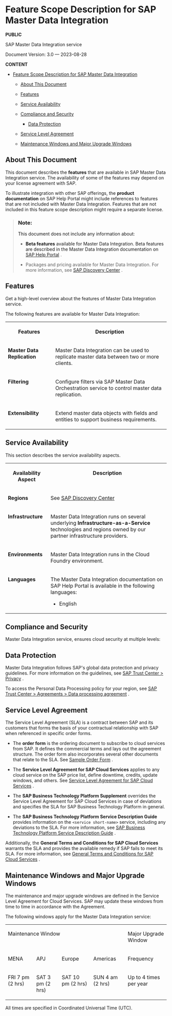 <!-- loio3d24635fa4f143b08c33dff1afb27aef -->

# Feature Scope Description for SAP Master Data Integration

**PUBLIC** 

SAP Master Data Integration service

Document Version: 3.0 — 2023-08-28

**CONTENT** 

-   [Feature Scope Description for SAP Master Data Integration](feature-scope-description-for-sap-master-data-integration-3d24635.md#loio3d24635fa4f143b08c33dff1afb27aef__feature-scope-description-for-sap-master-data-integration) 

    -   [About This Document](feature-scope-description-for-sap-master-data-integration-3d24635.md#loio3d24635fa4f143b08c33dff1afb27aef__about-this-document) 

    -   [Features](feature-scope-description-for-sap-master-data-integration-3d24635.md#loio3d24635fa4f143b08c33dff1afb27aef__features) 

    -   [Service Availability](feature-scope-description-for-sap-master-data-integration-3d24635.md#loio3d24635fa4f143b08c33dff1afb27aef__service-availability) 

    -   [Compliance and Security](feature-scope-description-for-sap-master-data-integration-3d24635.md#loio3d24635fa4f143b08c33dff1afb27aef__compliance-and-security) 

        -   [Data Protection](feature-scope-description-for-sap-master-data-integration-3d24635.md#loio3d24635fa4f143b08c33dff1afb27aef__data-protection) 


    -   [Service Level Agreement](feature-scope-description-for-sap-master-data-integration-3d24635.md#loio3d24635fa4f143b08c33dff1afb27aef__service-level-agreement) 

    -   [Maintenance Windows and Major Upgrade Windows](feature-scope-description-for-sap-master-data-integration-3d24635.md#loio3d24635fa4f143b08c33dff1afb27aef__maintenance-windows-and-major-upgrade-windows) 





<a name="loio3d24635fa4f143b08c33dff1afb27aef__about-this-document"/>

## About This Document

This document describes the **features** that are available in SAP Master Data Integration service. The availability of some of the features may depend on your license agreement with SAP.

To illustrate integration with other SAP offerings, the **product documentation** on SAP Help Portal might include references to features that are not included with Master Data Integration. Features that are not included in this feature scope description might require a separate license.

> ### Note:  
> This document does not include any information about:
> 
> -   **Beta features** available for Master Data Integration. Beta features are described in the Master Data Integration documentation on [SAP Help Portal](https://help.sap.com/docs/SAP_MASTER_DATA_INTEGRATION?version=CLOUD) .
> 
> -   Packages and pricing available for Master Data Integration. For more information, see [SAP Discovery Center](https://discovery-center.cloud.sap/serviceCatalog/master-data-integration?region=all) .



<a name="loio3d24635fa4f143b08c33dff1afb27aef__features"/>

## Features

Get a high-level overview about the features of Master Data Integration service.

The following features are available for Master Data Integration:


<table>
<tr>
<th valign="top">

Features

</th>
<th valign="top">

Description

</th>
</tr>
<tr>
<td valign="top">

**Master Data Replication** 

</td>
<td valign="top">

Master Data Integration can be used to replicate master data between two or more clients.

</td>
</tr>
<tr>
<td valign="top">

**Filtering** 

</td>
<td valign="top">

Configure filters via SAP Master Data Orchestration service to control master data replication.

</td>
</tr>
<tr>
<td valign="top">

**Extensibility** 

</td>
<td valign="top">

Extend master data objects with fields and entities to support business requirements.

</td>
</tr>
</table>



<a name="loio3d24635fa4f143b08c33dff1afb27aef__service-availability"/>

## Service Availability

This section describes the service availability aspects.


<table>
<tr>
<th valign="top">

Availability Aspect

</th>
<th valign="top">

Description

</th>
</tr>
<tr>
<td valign="top">

**Regions** 

</td>
<td valign="top">

See [SAP Discovery Center](https://discovery-center.cloud.sap/serviceCatalog/master-data-integration?region=all) 

</td>
</tr>
<tr>
<td valign="top">

**Infrastructure** 

</td>
<td valign="top">

Master Data Integration runs on several underlying **Infrastructure-as-a-Service** technologies and regions owned by our partner infrastructure providers.

</td>
</tr>
<tr>
<td valign="top">

**Environments** 

</td>
<td valign="top">

Master Data Integration runs in the Cloud Foundry environment.

</td>
</tr>
<tr>
<td valign="top">

**Languages** 

</td>
<td valign="top">

The Master Data Integration documentation on SAP Help Portal is available in the following languages:

-   English



</td>
</tr>
</table>



<a name="loio3d24635fa4f143b08c33dff1afb27aef__compliance-and-security"/>

## Compliance and Security

Master Data Integration service, ensures cloud security at multiple levels:



<a name="loio3d24635fa4f143b08c33dff1afb27aef__data-protection"/>

## Data Protection

Master Data Integration follows SAP's global data protection and privacy guidelines. For more information on the guidelines, see [SAP Trust Center \> Privacy](https://www.sap.com/about/trust-center/data-privacy.html) .

To access the Personal Data Processing policy for your region, see [SAP Trust Center \> Agreements \> Data processing agreement](https://www.sap.com/about/trust-center/agreements/cloud/cloud-services.html?search=Data%20Processing&sort=latest_desc) .



<a name="loio3d24635fa4f143b08c33dff1afb27aef__service-level-agreement"/>

## Service Level Agreement

The Service Level Agreement \(SLA\) is a contract between SAP and its customers that forms the basis of your contractual relationship with SAP when referenced in specific order forms.

-   The **order form** is the ordering document to subscribe to cloud services from SAP. It defines the commercial terms and lays out the agreement structure. The order form also incorporates several other documents that relate to the SLA. See [Sample Order Form](https://assets.cdn.sap.com/agreements/product-use-and-support-terms/cls/en/sample-order-form-for-cloud-services-english-v4-2016.pdf) .

-   The **Service Level Agreement for SAP Cloud Services** applies to any cloud service on the SAP price list, define downtime, credits, update windows, and others. See [Service Level Agreement for SAP Cloud Services](https://assets.cdn.sap.com/agreements/product-use-and-support-terms/cls/en/service-level-agreement-for-sap-cloud-services-english-v7-2020.pdf) .

-   The **SAP Business Technology Platform Supplement** overrides the Service Level Agreement for SAP Cloud Services in case of deviations and specifies the SLA for SAP Business Technology Platform in general.

-   The **SAP Business Technology Platform Service Description Guide** provides information on the `<service short-name>` service, including any deviations to the SLA. For more information, see [SAP Business Technology Platform Service Description Guide](https://www.sap.com/about/trust-center/agreements/cloud/cloud-services.html) .


Additionally, the **General Terms and Conditions for SAP Cloud Services** warrants the SLA and provides the available remedy if SAP fails to meet its SLA. For more information, see [General Terms and Conditions for SAP Cloud Services](https://www.sap.com/about/trust-center/agreements/cloud/cloud-services.html?search=General+Terms+and+Conditions&sort=title_asc) .



<a name="loio3d24635fa4f143b08c33dff1afb27aef__maintenance-windows-and-major-upgrade-windows"/>

## Maintenance Windows and Major Upgrade Windows

The maintenance and major upgrade windows are defined in the Service Level Agreement for Cloud Services. SAP may update these windows from time to time in accordance with the Agreement.

The following windows apply for the Master Data Integration service:


<table>
<tr>
<td valign="top" colspan="4">

Maintenance Window

</td>
<td valign="top">

Major Upgrade Window

</td>
</tr>
<tr>
<td valign="top">

MENA

</td>
<td valign="top">

APJ

</td>
<td valign="top">

Europe

</td>
<td valign="top">

Americas

</td>
<td valign="top">

Frequency

</td>
</tr>
<tr>
<td valign="top">

FRI 7 pm \(2 hrs\)

</td>
<td valign="top">

SAT 3 pm \(2 hrs\)

</td>
<td valign="top">

SAT 10 pm \(2 hrs\)

</td>
<td valign="top">

SUN 4 am \(2 hrs\)

</td>
<td valign="top">

Up to 4 times per year

</td>
</tr>
</table>

All times are specified in Coordinated Universal Time \(UTC\).

